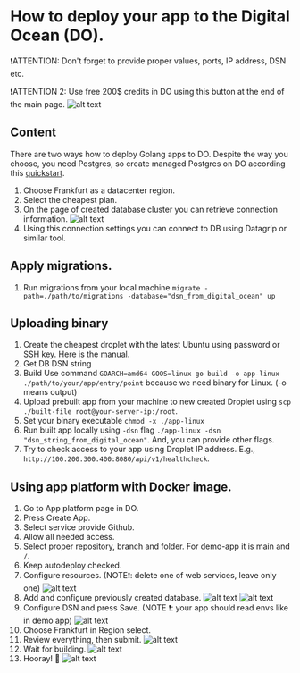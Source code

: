 # How to deploy your app to the Digital Ocean (DO).

❗ATTENTION: Don't forget to provide proper values, ports, IP address, DSN etc.

❗ATTENTION 2: Use free 200$ credits in DO using this button at the end of the main page.
![alt text](docs/images/do-free.png)

## Content
There are two ways how to deploy Golang apps to DO. Despite the way you choose, you need Postgres, so create managed Postgres on DO according this [quickstart](https://docs.digitalocean.com/products/databases/postgresql/getting-started/quickstart/).

1. Choose Frankfurt as a datacenter region.
1. Select the cheapest plan.
1. On the page of created database cluster you can retrieve connection information.
   ![alt text](docs/images/connection-string.png)
1. Using this connection settings you can connect to DB using Datagrip or similar tool.

## Apply migrations.

1. Run migrations from your local machine `migrate -path=./path/to/migrations -database="dsn_from_digital_ocean" up`

## Uploading binary

1. Create the cheapest droplet with the latest Ubuntu using password or SSH key. Here is the [manual](https://docs.digitalocean.com/products/droplets/how-to/create/).
1. Get DB DSN string
1. Build Use command `GOARCH=amd64 GOOS=linux go build -o app-linux ./path/to/your/app/entry/point` because we need binary for Linux. (-o means output)
1. Upload prebuilt app from your machine to new created Droplet using `scp ./built-file root@your-server-ip:/root`.
1. Set your binary executable `chmod -x ./app-linux`
1. Run built app locally using `-dsn` flag `./app-linux -dsn "dsn_string_from_digital_ocean"`. And, you can provide other flags.
1. Try to check access to your app using Droplet IP address. E.g., `http://100.200.300.400:8080/api/v1/healthcheck`.

## Using app platform with Docker image.

1. Go to App platform page in DO.
1. Press Create App.
1. Select service provide Github.
1. Allow all needed access.
1. Select proper repository, branch and folder. For demo-app it is main and `/`.
1. Keep autodeploy checked.
1. Configure resources. (NOTE❗: delete one of web services, leave only one)
   ![alt text](docs/images/app-resources.png)
1. Add and configure previously created database.
   ![alt text](docs/images/app-db.png)
   ![alt text](docs/images/app-resources-db.png)
1. Configure DSN and press Save. (NOTE ❗: your app should read envs like in demo app)
   ![alt text](docs/images/app-dsn.png)
1. Choose Frankfurt in Region select.
1. Review everything, then submit. ![alt text](docs/images/app-review.png)
1. Wait for building.
   ![alt text](docs/images/app-activity.png)
1. Hooray! 🎉
![alt text](docs/images/app-done.png)
